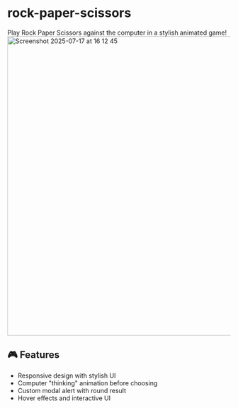 # rock-paper-scissors
Play Rock Paper Scissors against the computer in a stylish animated game!
<img width="1066" height="677" alt="Screenshot 2025-07-17 at 16 12 45" src="https://github.com/user-attachments/assets/8b24df7a-dbb7-43f0-9ee4-93830a9f0ec8" />


## 🎮 Features
- Responsive design with stylish UI
- Computer "thinking" animation before choosing
- Custom modal alert with round result
- Hover effects and interactive UI
